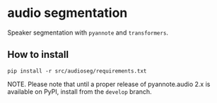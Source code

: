 # audio segmentation
Speaker segmentation with `pyannote` and `transformers`.

## How to install
```
pip install -r src/audioseg/requirements.txt
```
NOTE. Please note that until a proper release of pyannote.audio 2.x is available on PyPI, install from the `develop` branch.